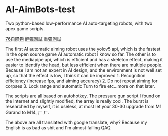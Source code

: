 # AI-AimBots-test
Two python-based low-performance AI auto-targeting robots, with two apex game scripts.

[76自瞄狗](https://www.youtube.com/watch?v=ZFnbLfQuMcE)
[輕彈測試](https://www.youtube.com/watch?v=ZQdYYQfw6YM)
[重彈測試](https://www.youtube.com/watch?v=m1YIJfu5JHk)

The first AI automatic aiming robot uses the yolov5 api, which is the fastest in the open source game AI automatic robot I know so far. The other is to use the mediapipe api, which is efficient and has a skeleton effect, making it easier to identify the head, but less efficient when there are multiple people.
Because I am not an expert in AI design, and the environment is not well set up, so that the effect is low, I think it can be improved 1. Recognition efficiency (increase fps, and aiming accuracy) 2. Do not repeat aiming for corpses 3. Lock range and automatic Turn to fire etc...more on that later.

The scripts are all based on autohotkey. The pressure gun script I found on the Internet and slightly modified, the array is really cool. The burst is researched by myself, it is useless, at most let your 30-30 upgrade from M1 Garand to M14, ㄏ ㄏ.

The above are all translated with google translate, why? Because my English is as bad as shit and I'm almost failing QAQ.
